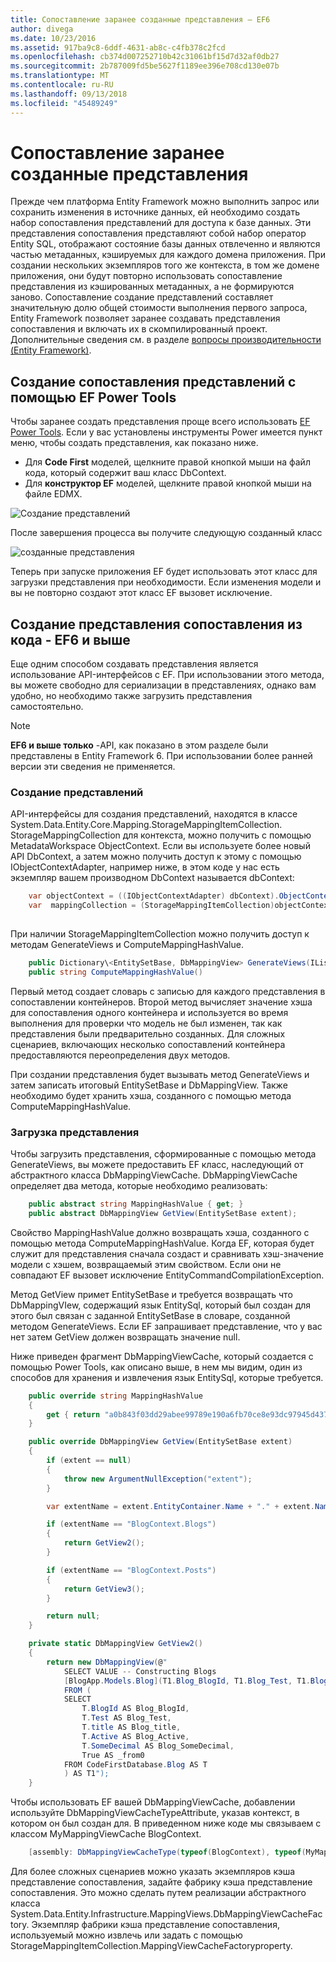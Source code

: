 ```yaml
---
title: Сопоставление заранее созданные представления — EF6
author: divega
ms.date: 10/23/2016
ms.assetid: 917ba9c8-6ddf-4631-ab8c-c4fb378c2fcd
ms.openlocfilehash: cb374d007252710b42c31061bf15d7d32af0db27
ms.sourcegitcommit: 2b787009fd5be5627f1189ee396e708cd130e07b
ms.translationtype: MT
ms.contentlocale: ru-RU
ms.lasthandoff: 09/13/2018
ms.locfileid: "45489249"
---
```

# <a name="pre-generated-mapping-views"></a>Сопоставление заранее созданные представления
Прежде чем платформа Entity Framework можно выполнить запрос или сохранить изменения в источнике данных, ей необходимо создать набор сопоставления представлений для доступа к базе данных. Эти представления сопоставления представляют собой набор оператор Entity SQL, отображают состояние базы данных отвлеченно и являются частью метаданных, кэшируемых для каждого домена приложения. При создании нескольких экземпляров того же контекста, в том же домене приложения, они будут повторно использовать сопоставление представления из кэшированных метаданных, а не формируются заново. Сопоставление создание представлений составляет значительную долю общей стоимости выполнения первого запроса, Entity Framework позволяет заранее создавать представления сопоставления и включать их в скомпилированный проект. Дополнительные сведения см. в разделе [вопросы производительности (Entity Framework)](~/ef6/fundamentals/performance/perf-whitepaper.md).

## <a name="generating-mapping-views-with-the-ef-power-tools"></a>Создание сопоставления представлений с помощью EF Power Tools

Чтобы заранее создать представления проще всего использовать [EF Power Tools](http://visualstudiogallery.msdn.microsoft.com/72a60b14-1581-4b9b-89f2-846072eff19d). Если у вас установлены инструменты Power имеется пункт меню, чтобы создать представления, как показано ниже.

-   Для **Code First** моделей, щелкните правой кнопкой мыши на файл кода, который содержит ваш класс DbContext.
-   Для **конструктор EF** моделей, щелкните правой кнопкой мыши на файле EDMX.

![Создание представлений](~/ef6/media/generateviews.png)

После завершения процесса вы получите следующую созданный класс

![созданные представления](~/ef6/media/generatedviews.png)

Теперь при запуске приложения EF будет использовать этот класс для загрузки представления при необходимости. Если изменения модели и вы не повторно создают этот класс EF вызовет исключение.

## <a name="generating-mapping-views-from-code---ef6-onwards"></a>Создание представления сопоставления из кода - EF6 и выше

Еще одним способом создавать представления является использование API-интерфейсов с EF. При использовании этого метода, вы можете свободно для сериализации в представлениях, однако вам удобно, но необходимо также загрузить представления самостоятельно.

> [!NOTE]
> **EF6 и выше только** -API, как показано в этом разделе были представлены в Entity Framework 6. При использовании более ранней версии эти сведения не применяется.

### <a name="generating-views"></a>Создание представлений

API-интерфейсы для создания представлений, находятся в классе System.Data.Entity.Core.Mapping.StorageMappingItemCollection. StorageMappingCollection для контекста, можно получить с помощью MetadataWorkspace ObjectContext. Если вы используете более новый API DbContext, а затем можно получить доступ к этому с помощью IObjectContextAdapter, например ниже, в этом коде у нас есть экземпляр вашем производном DbContext называется dbContext:

``` csharp
    var objectContext = ((IObjectContextAdapter) dbContext).ObjectContext;
    var  mappingCollection = (StorageMappingItemCollection)objectContext.MetadataWorkspace
                                                                        .GetItemCollection(DataSpace.CSSpace);
```

При наличии StorageMappingItemCollection можно получить доступ к методам GenerateViews и ComputeMappingHashValue.

``` csharp
    public Dictionary\<EntitySetBase, DbMappingView> GenerateViews(IList<EdmSchemaError> errors)
    public string ComputeMappingHashValue()
```

Первый метод создает словарь с записью для каждого представления в сопоставлении контейнеров. Второй метод вычисляет значение хэша для сопоставления одного контейнера и используется во время выполнения для проверки что модель не был изменен, так как представления были предварительно созданных. Для сложных сценариев, включающих несколько сопоставлений контейнера предоставляются переопределения двух методов.

При создании представления будет вызывать метод GenerateViews и затем записать итоговый EntitySetBase и DbMappingView. Также необходимо будет хранить хэша, созданного с помощью метода ComputeMappingHashValue.

### <a name="loading-views"></a>Загрузка представления

Чтобы загрузить представления, сформированные с помощью метода GenerateViews, вы можете предоставить EF класс, наследующий от абстрактного класса DbMappingViewCache. DbMappingViewCache определяет два метода, которые необходимо реализовать:

``` csharp
    public abstract string MappingHashValue { get; }
    public abstract DbMappingView GetView(EntitySetBase extent);
```

Свойство MappingHashValue должно возвращать хэша, созданного с помощью метода ComputeMappingHashValue. Когда EF, которая будет служит для представления сначала создаст и сравнивать хэш-значение модели с хэшем, возвращаемый этим свойством. Если они не совпадают EF вызовет исключение EntityCommandCompilationException.

Метод GetView примет EntitySetBase и требуется возвращать что DbMappingVIew, содержащий язык EntitySql, который был создан для этого был связан с заданной EntitySetBase в словаре, созданной методом GenerateViews. Если EF запрашивает представление, что у вас нет затем GetView должен возвращать значение null.

Ниже приведен фрагмент DbMappingViewCache, который создается с помощью Power Tools, как описано выше, в нем мы видим, один из способов для хранения и извлечения язык EntitySql, которые требуется.

``` csharp
    public override string MappingHashValue
    {
        get { return "a0b843f03dd29abee99789e190a6fb70ce8e93dc97945d437d9a58fb8e2afd2e"; }
    }

    public override DbMappingView GetView(EntitySetBase extent)
    {
        if (extent == null)
        {
            throw new ArgumentNullException("extent");
        }

        var extentName = extent.EntityContainer.Name + "." + extent.Name;

        if (extentName == "BlogContext.Blogs")
        {
            return GetView2();
        }

        if (extentName == "BlogContext.Posts")
        {
            return GetView3();
        }

        return null;
    }

    private static DbMappingView GetView2()
    {
        return new DbMappingView(@"
            SELECT VALUE -- Constructing Blogs
            [BlogApp.Models.Blog](T1.Blog_BlogId, T1.Blog_Test, T1.Blog_title, T1.Blog_Active, T1.Blog_SomeDecimal)
            FROM (
            SELECT
                T.BlogId AS Blog_BlogId,
                T.Test AS Blog_Test,
                T.title AS Blog_title,
                T.Active AS Blog_Active,
                T.SomeDecimal AS Blog_SomeDecimal,
                True AS _from0
            FROM CodeFirstDatabase.Blog AS T
            ) AS T1");
    }
```

Чтобы использовать EF вашей DbMappingViewCache, добавлении используйте DbMappingViewCacheTypeAttribute, указав контекст, в котором он был создан для. В приведенном ниже коде мы связываем с классом MyMappingViewCache BlogContext.

``` csharp
    [assembly: DbMappingViewCacheType(typeof(BlogContext), typeof(MyMappingViewCache))]
```

Для более сложных сценариев можно указать экземпляров кэша представление сопоставления, задайте фабрику кэша представление сопоставления. Это можно сделать путем реализации абстрактного класса System.Data.Entity.Infrastructure.MappingViews.DbMappingViewCacheFactory. Экземпляр фабрики кэша представление сопоставления, используемый можно извлечь или задать с помощью StorageMappingItemCollection.MappingViewCacheFactoryproperty.
